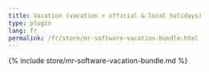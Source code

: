 ```yaml
---
title: Vacation (vacation + official & local holidays)
type: plugin
lang: fr
permalink: /fr/store/mr-software-vacation-bundle.html
---
```


{% include store/mr-software-vacation-bundle.md %}
